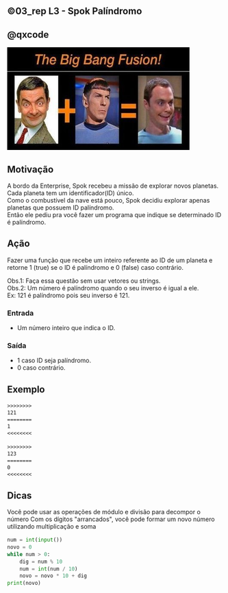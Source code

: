 ## ©03_rep L3 - Spok Palíndromo
## @qxcode

![](__capa.jpg)

## Motivação

A bordo da Enterprise, Spok recebeu a missão de explorar novos planetas.  
Cada planeta tem um identificador(ID) único.  
Como o combustível da nave está pouco, Spok decidiu explorar apenas planetas que possuem ID palíndromo.  
Então ele pediu pra você fazer um programa que indique se determinado ID é palíndromo.  

## Ação

Fazer uma função que recebe um inteiro referente ao ID de um planeta e retorne 1 (true)  se o ID é palíndromo e 0 (false) caso contrário.

Obs.1: Faça essa questão sem usar vetores ou strings.  
Obs.2: Um número é palíndromo quando o seu inverso é igual a ele.  
Ex: 121 é palíndromo pois seu inverso é 121.

### Entrada

*   Um número inteiro que indica o ID.  

### Saída

*   1 caso ID seja palíndromo.
*   0 caso contrário.  

## Exemplo
```
>>>>>>>>
121
========  
1
<<<<<<<<

>>>>>>>>
123
========
0
<<<<<<<<
```

## Dicas

Você pode usar as operações de módulo e divisão para decompor o número
Com os dígitos "arrancados", você pode formar um novo número utilizando multiplicação e soma
```py
num = int(input())
novo = 0
while num > 0:
    dig = num % 10
    num = int(num / 10)
    novo = novo * 10 + dig
print(novo)
```

